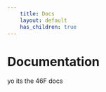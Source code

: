 ```yaml
---
    title: Docs
    layout: default
    has_children: true
---
```

# Documentation
yo its the 46F docs